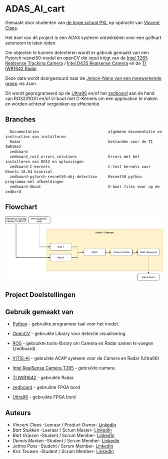 # ADAS_AI_cart
Gemaakt door studenten van [de hoge school PXL](https://www.pxl.be) op opdracht van [Vincent Claes](https://www.linkedin.com/in/vincentclaes/).

Het doel van dit project is een ADAS systeem ontwikkelen voor een golfkart autonoom te laten rijden.

Om objecten te kunnen detecteren wordt er gebruik gemaakt van een Pytorch resnet50-model en openCV die input krijgt van de [Intel T265 Realsense Tracking Camera]() / [Intel D435 Realsense Camera]() en de [TI IWR1642 Radar]().

Deze data wordt doorgestuurd naar de [Jetson-Nano van een meewerkende groep](https://github.com/KingAbad/Autonomous_Cart_2?fbclid=IwAR21YFBcbC4viqrMCfkstqgnDQ-sq7s7LPgTWAJHs7tx8XUIrGCixJqF12Q) via Json. 

Dit wordt geprogrameerd op de [Ultra96]() en/of het [zedboard]() aan de hand van ROS2/ROS1 en/of U-boot met C-Kernels om een application te maken en worden achteraf vergeleken op effecientie.
## Branches
```
  Documentation                               algemene documentatie en instructies van installeren
  Radar                                       bestanden voor de TI IWR1642
  zedboard        
  zedboard_ros2_errors_solutions              Errors met het installeren van ROS2 en oplossingen
  zedboard-C-kernels                          C-test kernels voor Ubuntu 18.04 bionical
  zedboard-pytorch-resnet50-obj-detection     Resnet50 python programma met afbeeldingen
  zedboard-Uboot                              U-boot files voor op de zedbord
```
## Flowchart
<p align="center"><img src="flowchart.png"></p>

## Project Doelstellingen

## Gebruik gemaakt van

* [Python](https://www.python.org/) - gebruikte programeer taal voor het model.
* [OpenCV]() - gebruikte Library voor detectie visualisering.
* [ROS]() - gebruikte tools-library om Camera en Radar samen te voegen (zedboard).
* [VITIS-AI]() - gebruikte ACAP systeem voor de Camera en Radar (Ultra96)

* [Intel RealSense Camera T265]() - gebruikte camera.
* [TI IWR1642]() - gebruikte Radar.
* [zedboard]() - gebruikte FPGA bord
* [Ultra96]() - gebruikte FPGA bord

## Auteurs
* *Vincent Claes*     -Leeraar / Product Owner- [LinkedIn]()
* *Bart Stukken*      -Leeraar / Scrum Master- [LinkedIn]()
* *Bart Gripsen*      -Student / Scrum Member- [LinkedIn]()
* *Dennis Merken*     -Student / Scrum Member- [LinkedIn]()
* *Jethro Pans*       -Student / Scrum Member- [LinkedIn]()
* *Kris Teuwen*       -Student / Scrum Member- [LinkedIn]()
